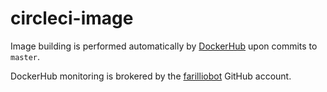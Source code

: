 # circleci-image

Image building is performed automatically by [DockerHub](https://hub.docker.com/?namespace=farillio) upon commits to `master`.

DockerHub monitoring is brokered by the [farilliobot](https://github.com/farilliobot) GitHub account.
